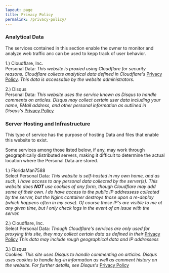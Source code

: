```yaml
---
layout: page
title: Privacy Policy
permalink: /privacy-policy/
---
```


### Analytical Data
The services contained in this section enable the owner to monitor and analyze web traffic anc can be used to kepp track of user behavior.

1.) Cloudflare, Inc. <br>
Personal Data: *This website is proxied using Cloudflare for security reasons. Cloudflare collects analytical data defined in Cloudflare's* [Privacy Policy](https://www.cloudflare.com/privacypolicy). *This data is accessable by the website administrators.*

2.) Disqus <br>
Personal Data: *This website uses the service known as Disqus to handle comments on articles. Disqus may collect certain user data including your name, EMail address, and other personal information as outlined in Disqus's* [Privacy Policy](https://help.disqus.com/en/articles/1717103-disqus-privacy-policy)

### Server Hosting and Infrastructure
This type of service has the purpose of hosting Data and files that enable this website to exist.

Some services among those listed below, if any, may work through geographically distributed servers, making it difficult to determine the actual location where the Personal Data are stored. 

1.) FloridaMan7588 <br>
Select Personal Data: *This website is self-hosted in my own home, and as such, I have access to any personal data collected by the server(s). This website does **NOT** use cookies of any form, though Cloudflare may add some of their own. I do have access to the public IP addressess collected by the server, but the Nginx container destroys those upon a re-deploy (which happens often in my case). Of course these IP's are visible to me at any given time, but I only check logs in the event of an issue with the server.*

2.) Cloudflare, Inc. <br>
Select Personal Data: *Though Cloudflare's services are only used for proxying this site, they may collect certain data as defined in their* [Privacy Policy](https://www.cloudflare.com/privacypolicy) *This data may include rough geographical data and IP addressess*

3.) Disqus <br>
Cookies: *This site uses Disqus to handle commenting on articles. Disqus uses cookies to handle log-in information as well as comment history on the website. For further details, see Disqus's* [Privacy Policy](https://help.disqus.com/en/articles/1717103-disqus-privacy-policy)